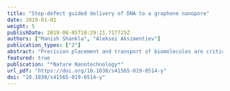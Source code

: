 ```yaml
---
title: "Step-defect guided delivery of DNA to a graphene nanopore"
date: 2019-01-01
weight: 5
publishDate: 2019-08-05T18:29:21.717725Z
authors: ["Manish Shankla", "Aleksei Aksimentiev"]
publication_types: ["2"]
abstract: "Precision placement and transport of biomolecules are critical to many single-molecule manipulation and detection methods. One such method is nanopore sequencing, in which the delivery of biomolecules towards a nanopore controls the method's throughput. Using all-atom molecular dynamics, here we show that the precision transport of biomolecules can be realized by utilizing ubiquitous features of graphene surface-step defects that separate multilayer domains. Subject to an external force, we found that adsorbed DNA moved much faster down a step defect than up, and even faster along the defect edge, regardless of whether the motion was produced by a mechanical force or a solvent flow. We utilized this direction dependency to demonstrate a mechanical analogue of an electric diode and a system for delivering DNA molecules to a nanopore. The defect-guided delivery principle can be used for the separation, concentration and storage of scarce biomolecular species, on-demand chemical reactions and nanopore sensing."
featured: true
publication: "*Nature Nanotechnology*"
url_pdf: "https://doi.org/10.1038/s41565-019-0514-y"
doi: "10.1038/s41565-019-0514-y"
---
```


